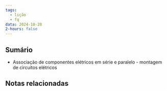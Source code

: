 ```yaml
---
tags:
  - lição
  - fq
data: 2024-10-28
2-hours: false
---
```


## Sumário
- Associação de componentes elétricos em série e paralelo - montagem de circuitos elétricos
## Notas relacionadas
